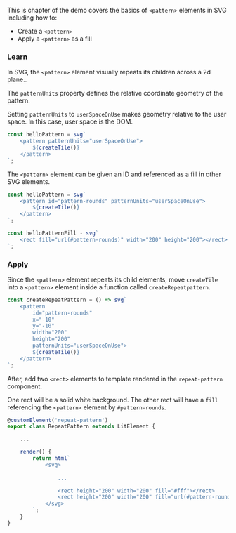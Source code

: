 This is chapter of the demo covers the basics of `<pattern>`
elements in SVG including how to:

- Create a `<pattern>` 
- Apply a `<pattern>` as a fill

### Learn

In SVG, the `<pattern>` element visually repeats its children across
a 2d plane..

The `patternUnits` property defines the relative coordinate geometry
of the pattern.

Setting `patternUnits` to `userSpaceOnUse` makes geometry relative
to the user space. In this case, user space is the DOM.

```ts
const helloPattern = svg`
	<pattern patternUnits="userSpaceOnUse">
		${createTile()}
	</pattern>
`;
```

The `<pattern>` element can be given an ID and referenced as a fill
in other SVG elements.

```ts
const helloPattern = svg`
	<pattern id="pattern-rounds" patternUnits="userSpaceOnUse">
		${createTile()}
	</pattern>
`;

const helloPatternFill - svg`
    <rect fill="url(#pattern-rounds)" width="200" height="200"></rect>
`;
```

### Apply

Since the `<pattern>` element repeats its child elements, move
`createTile` into a `<pattern>` element inside a function called
`createRepeatpattern`.

```ts
const createRepeatPattern = () => svg`
	<pattern
		id="pattern-rounds"
		x="-10"
		y="-10"
		width="200"
		height="200"
		patternUnits="userSpaceOnUse">
		${createTile()}
	</pattern>
`;
```

After, add two `<rect>` elements to template rendered in the 
`repeat-pattern` component.

One rect will be a solid white background. The other rect will have a
`fill` referencing the `<pattern>` element by `#pattern-rounds`.

```ts
@customElement('repeat-pattern')
export class RepeatPattern extends LitElement {

    ...

	render() {
		return html`
			<svg>
                
                ...

				<rect height="200" width="200" fill="#fff"></rect>
				<rect height="200" width="200" fill="url(#pattern-rounds)"></rect>
			</svg>
		`;
	}
}
```
